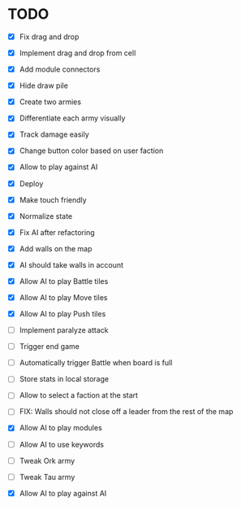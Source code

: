 # TODO

- [x] Fix drag and drop
- [x] Implement drag and drop from cell
- [x] Add module connectors
- [x] Hide draw pile
- [x] Create two armies
- [x] Differentiate each army visually
- [x] Track damage easily
- [x] Change button color based on user faction
- [x] Allow to play against AI
- [x] Deploy
- [x] Make touch friendly
- [x] Normalize state
- [x] Fix AI after refactoring
- [x] Add walls on the map
- [x] AI should take walls in account
- [x] Allow AI to play Battle tiles
- [x] Allow AI to play Move tiles
- [x] Allow AI to play Push tiles

- [ ] Implement paralyze attack
- [ ] Trigger end game
- [ ] Automatically trigger Battle when board is full
- [ ] Store stats in local storage
- [ ] Allow to select a faction at the start
- [ ] FIX: Walls should not close off a leader from the rest of the map
- [x] Allow AI to play modules
- [ ] Allow AI to use keywords
- [ ] Tweak Ork army
- [ ] Tweak Tau army
- [x] Allow AI to play against AI